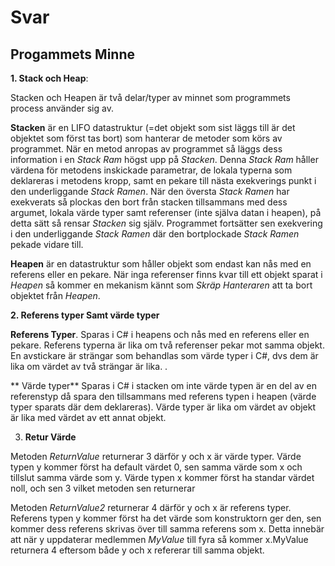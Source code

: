 ﻿# Svar


## Progammets Minne

**1. Stack och Heap**: 

Stacken och Heapen är två delar/typer av minnet som programmets process använder sig av.

**Stacken** är en LIFO datastruktur (=det objekt som sist läggs till är det objektet som först tas bort) som hanterar de metoder som körs av programmet. När en metod anropas av
programmet så läggs dess information i en *Stack Ram* högst upp på *Stacken*. Denna *Stack Ram* håller värdena för metodens inskickade parametrar, de lokala typerna som
deklareras i metodens kropp, samt en pekare till nästa exekverings punkt i den underliggande *Stack Ramen*. När den översta *Stack Ramen* har exekverats så plockas den bort från stacken
tillsammans med dess argumet, lokala värde typer samt referenser (inte själva datan i heapen), på detta sätt så rensar *Stacken* sig själv. Programmet fortsätter sen exekvering
i den underliggande *Stack Ramen* där den bortplockade *Stack Ramen* pekade vidare till.  

**Heapen** är en datastruktur som håller objekt som endast kan nås med en referens eller en pekare. När inga referenser finns kvar till ett objekt sparat i *Heapen* så kommer en mekanism
kännt som *Skräp Hanteraren* att ta bort objektet från *Heapen*. 

**2. Referens typer Samt värde typer**

**Referens Typer**. Sparas i C# i heapens och nås med en referens eller en pekare. Referens typerna är lika om två referenser pekar mot samma objekt.
En avstickare är strängar som behandlas som värde typer i C#, dvs dem är lika om värdet av två strängar är lika.
.

** Värde typer** Sparas i C# i stacken om inte värde typen är en del av en referenstyp då spara den tillsammans med referens typen i heapen (värde typer sparats där dem deklareras).
Värde typer är lika om värdet av objekt är lika med värdet av ett annat objekt.

3. **Retur Värde**

Metoden *ReturnValue* returnerar 3 därför y och x är värde typer. Värde typen y kommer först ha default värdet 0, sen samma värde som x och tillslut samma värde som y.
Värde typen x kommer först ha standar värdet noll, och sen 3 vilket metoden sen returnerar

Metoden *ReturnValue2* returnerar 4 därför y och x är referens typer. Referens typen y kommer först ha det värde som konstruktorn ger den, sen kommer dess referens skrivas över till samma
referens som x. Detta innebär att när y uppdaterar medlemmen *MyValue* till fyra så kommer x.MyValue returnera 4 eftersom både y och x refererar till samma objekt. 

